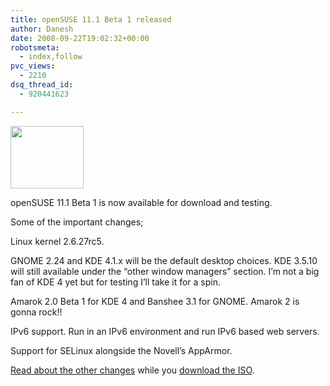 ```yaml
---
title: openSUSE 11.1 Beta 1 released
author: Danesh
date: 2008-09-22T19:02:32+00:00
robotsmeta:
  - index,follow
pvc_views:
  - 2210
dsq_thread_id:
  - 920441623

---
```

[<img loading="lazy" class="alignnone size-medium wp-image-283" title="opensuse-friendly.png" src="/wp-content/uploads/2007/08/opensuse-friendly.png" alt="" width="117" height="100" />][1]

openSUSE 11.1 Beta 1 is now available for download and testing.

Some of the important changes;

Linux kernel 2.6.27rc5.

GNOME 2.24 and KDE 4.1.x will be the default desktop choices. KDE 3.5.10 will still available under the &#8220;other window managers&#8221; section. I&#8217;m not a big fan of KDE 4 yet but for testing I&#8217;ll take it for a spin.

Amarok 2.0 Beta 1 for KDE 4 and Banshee 3.1 for GNOME. Amarok 2 is gonna rock!!

IPv6 support. Run in an IPv6 environment and run IPv6 based web servers.

Support for SELinux alongside the Novell&#8217;s AppArmor.

[Read about the other changes][2] while you [download the ISO][3].

 [1]: /wp-content/uploads/2007/08/opensuse-friendly.png
 [2]: http://news.opensuse.org/2008/09/20/development-release-opensuse-111-beta-1-now-available/
 [3]: http://download.opensuse.org/distribution/